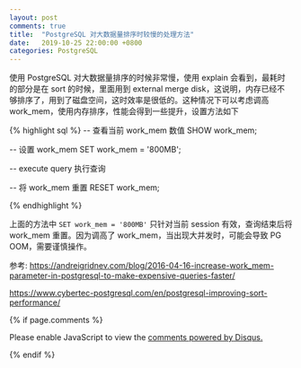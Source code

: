 ```yaml
---
layout: post
comments: true
title:  "PostgreSQL 对大数据量排序时较慢的处理方法"
date:   2019-10-25 22:00:00 +0800
categories: PostgreSQL
---
```


使用 PostgreSQL 对大数据量排序的时候非常慢，使用 explain 会看到，最耗时的部分是在 sort 的时候，里面用到 external merge disk，这说明，内存已经不够排序了，用到了磁盘空间，这时效率是很低的。这种情况下可以考虑调高 work_mem，使用内存排序，性能会得到一些提升，设置方法如下

{% highlight sql %}
-- 查看当前 work_mem 数值
SHOW work_mem;

-- 设置 work_mem
SET work_mem = '800MB';

-- execute query 执行查询

-- 将 work_mem 重置
RESET work_mem;

{% endhighlight %}

上面的方法中 `SET work_mem = '800MB'` 只针对当前 session 有效，查询结束后将 work_mem 重置。因为调高了 work_mem，当出现大并发时，可能会导致 PG OOM，需要谨慎操作。

参考:
<a href="https://andreigridnev.com/blog/2016-04-16-increase-work_mem-parameter-in-postgresql-to-make-expensive-queries-faster/" target="_blank">https://andreigridnev.com/blog/2016-04-16-increase-work_mem-parameter-in-postgresql-to-make-expensive-queries-faster/</a>

<a href="https://www.cybertec-postgresql.com/en/postgresql-improving-sort-performance/" target="_blank">https://www.cybertec-postgresql.com/en/postgresql-improving-sort-performance/</a>

{% if page.comments %}
<div id="disqus_thread"></div>
<script>

/**
*  RECOMMENDED CONFIGURATION VARIABLES: EDIT AND UNCOMMENT THE SECTION BELOW TO INSERT DYNAMIC VALUES FROM YOUR PLATFORM OR CMS.
*  LEARN WHY DEFINING THESE VARIABLES IS IMPORTANT: https://disqus.com/admin/universalcode/#configuration-variables*/
/*
var disqus_config = function () {
this.page.url = PAGE_URL;  // Replace PAGE_URL with your page's canonical URL variable
this.page.identifier = PAGE_IDENTIFIER; // Replace PAGE_IDENTIFIER with your page's unique identifier variable
};
*/
(function() { // DON'T EDIT BELOW THIS LINE
var d = document, s = d.createElement('script');
s.src = 'https://iamdbc-eggy.disqus.com/embed.js';
s.setAttribute('data-timestamp', +new Date());
(d.head || d.body).appendChild(s);
})();
</script>
<noscript>Please enable JavaScript to view the <a href="https://disqus.com/?ref_noscript">comments powered by Disqus.</a></noscript>
                            
{% endif %}
